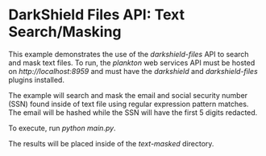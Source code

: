 # DarkShield Files API: Text Search/Masking

This example demonstrates the use of the *darkshield-files* API to search and 
mask text files. To run, the *plankton* web services API must be hosted on 
*http://localhost:8959* and must have the *darkshield* and *darkshield-files* 
plugins installed.

The example will search and mask the email and social security number (SSN) 
found inside of text file using regular expression pattern matches. The email
will be hashed while the SSN will have the first 5 digits redacted.

To execute, run *python main.py*.

The results will be placed inside of the *text-masked* directory.
